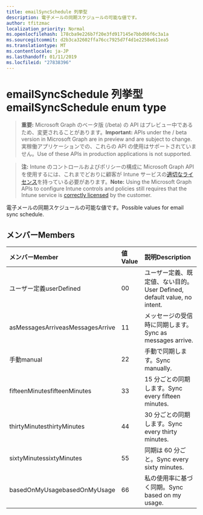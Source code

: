 ```yaml
---
title: emailSyncSchedule 列挙型
description: 電子メールの同期スケジュールの可能な値です。
author: tfitzmac
localization_priority: Normal
ms.openlocfilehash: 178cba9e226b7f20e3fd917145e7bbd06f6c3a1a
ms.sourcegitcommit: d2b3ca32602ffa76cc7925d7f4d1e2258e611ea5
ms.translationtype: MT
ms.contentlocale: ja-JP
ms.lasthandoff: 01/11/2019
ms.locfileid: "27838396"
---
```

# <a name="emailsyncschedule-enum-type"></a><span data-ttu-id="74ab9-103">emailSyncSchedule 列挙型</span><span class="sxs-lookup"><span data-stu-id="74ab9-103">emailSyncSchedule enum type</span></span>

> <span data-ttu-id="74ab9-104">**重要:** Microsoft Graph のベータ版 (/beta) の API はプレビュー中であるため、変更されることがあります。</span><span class="sxs-lookup"><span data-stu-id="74ab9-104">**Important:** APIs under the / beta version in Microsoft Graph are in preview and are subject to change.</span></span> <span data-ttu-id="74ab9-105">実稼働アプリケーションでの、これらの API の使用はサポートされていません。</span><span class="sxs-lookup"><span data-stu-id="74ab9-105">Use of these APIs in production applications is not supported.</span></span>

> <span data-ttu-id="74ab9-106">**注:** Intune のコントロールおよびポリシーの構成に Microsoft Graph API を使用するには、これまでどおりに顧客が Intune サービスの[適切なライセンス](https://go.microsoft.com/fwlink/?linkid=839381)を持っている必要があります。</span><span class="sxs-lookup"><span data-stu-id="74ab9-106">**Note:** Using the Microsoft Graph APIs to configure Intune controls and policies still requires that the Intune service is [correctly licensed](https://go.microsoft.com/fwlink/?linkid=839381) by the customer.</span></span>

<span data-ttu-id="74ab9-107">電子メールの同期スケジュールの可能な値です。</span><span class="sxs-lookup"><span data-stu-id="74ab9-107">Possible values for email sync schedule.</span></span>
## <a name="members"></a><span data-ttu-id="74ab9-108">メンバー</span><span class="sxs-lookup"><span data-stu-id="74ab9-108">Members</span></span>
|<span data-ttu-id="74ab9-109">メンバー</span><span class="sxs-lookup"><span data-stu-id="74ab9-109">Member</span></span>|<span data-ttu-id="74ab9-110">値</span><span class="sxs-lookup"><span data-stu-id="74ab9-110">Value</span></span>|<span data-ttu-id="74ab9-111">説明</span><span class="sxs-lookup"><span data-stu-id="74ab9-111">Description</span></span>|
|:---|:---|:---|
|<span data-ttu-id="74ab9-112">ユーザー定義</span><span class="sxs-lookup"><span data-stu-id="74ab9-112">userDefined</span></span>|<span data-ttu-id="74ab9-113">0</span><span class="sxs-lookup"><span data-stu-id="74ab9-113">0</span></span>|<span data-ttu-id="74ab9-114">ユーザー定義、既定値、ない目的。</span><span class="sxs-lookup"><span data-stu-id="74ab9-114">User Defined, default value, no intent.</span></span>|
|<span data-ttu-id="74ab9-115">asMessagesArrive</span><span class="sxs-lookup"><span data-stu-id="74ab9-115">asMessagesArrive</span></span>|<span data-ttu-id="74ab9-116">1</span><span class="sxs-lookup"><span data-stu-id="74ab9-116">1</span></span>|<span data-ttu-id="74ab9-117">メッセージの受信時に同期します。</span><span class="sxs-lookup"><span data-stu-id="74ab9-117">Sync as messages arrive.</span></span>|
|<span data-ttu-id="74ab9-118">手動</span><span class="sxs-lookup"><span data-stu-id="74ab9-118">manual</span></span>|<span data-ttu-id="74ab9-119">2</span><span class="sxs-lookup"><span data-stu-id="74ab9-119">2</span></span>|<span data-ttu-id="74ab9-120">手動で同期します。</span><span class="sxs-lookup"><span data-stu-id="74ab9-120">Sync manually.</span></span>|
|<span data-ttu-id="74ab9-121">fifteenMinutes</span><span class="sxs-lookup"><span data-stu-id="74ab9-121">fifteenMinutes</span></span>|<span data-ttu-id="74ab9-122">3</span><span class="sxs-lookup"><span data-stu-id="74ab9-122">3</span></span>|<span data-ttu-id="74ab9-123">15 分ごとの同期します。</span><span class="sxs-lookup"><span data-stu-id="74ab9-123">Sync every fifteen minutes.</span></span>|
|<span data-ttu-id="74ab9-124">thirtyMinutes</span><span class="sxs-lookup"><span data-stu-id="74ab9-124">thirtyMinutes</span></span>|<span data-ttu-id="74ab9-125">4</span><span class="sxs-lookup"><span data-stu-id="74ab9-125">4</span></span>|<span data-ttu-id="74ab9-126">30 分ごとの同期します。</span><span class="sxs-lookup"><span data-stu-id="74ab9-126">Sync every thirty minutes.</span></span>|
|<span data-ttu-id="74ab9-127">sixtyMinutes</span><span class="sxs-lookup"><span data-stu-id="74ab9-127">sixtyMinutes</span></span>|<span data-ttu-id="74ab9-128">5</span><span class="sxs-lookup"><span data-stu-id="74ab9-128">5</span></span>|<span data-ttu-id="74ab9-129">同期は 60 分ごと。</span><span class="sxs-lookup"><span data-stu-id="74ab9-129">Sync every sixty minutes.</span></span>|
|<span data-ttu-id="74ab9-130">basedOnMyUsage</span><span class="sxs-lookup"><span data-stu-id="74ab9-130">basedOnMyUsage</span></span>|<span data-ttu-id="74ab9-131">6</span><span class="sxs-lookup"><span data-stu-id="74ab9-131">6</span></span>|<span data-ttu-id="74ab9-132">私の使用率に基づく同期。</span><span class="sxs-lookup"><span data-stu-id="74ab9-132">Sync based on my usage.</span></span>|





